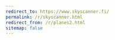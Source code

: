 ```yaml
---
redirect_to: https://www.skyscanner.fi/
permalink: /r/skyscanner.html
redirect_from: /r/planes2.html
sitemap: false
---
```

